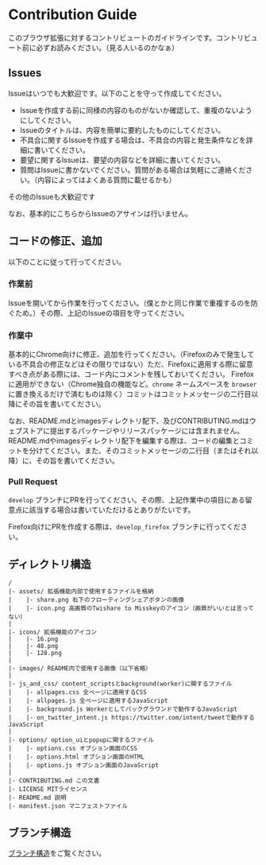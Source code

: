 # Contribution Guide

このブラウザ拡張に対するコントリビュートのガイドラインです。コントリビュート前に必ずお読みください。（見る人いるのかなぁ）  

## Issues

Issueはいつでも大歓迎です。以下のことを守って作成してください。  

- Issueを作成する前に同様の内容のものがないか確認して、重複のないようにしてください。
- Issueのタイトルは、内容を簡単に要約したものにしてください。
- 不具合に関するIssueを作成する場合は、不具合の内容と発生条件などを詳細に書いてください。
- 要望に関するIssueは、要望の内容などを詳細に書いてください。
- 質問はIssueに書かないでください。質問がある場合は気軽にご連絡ください。（内容によってはよくある質問に載せるかも）

その他のIssueも大歓迎です

なお、基本的にこちらからIssueのアサインは行いません。

## コードの修正、追加

以下のことに従って行ってください。

### 作業前

Issueを開いてから作業を行ってください。（僕とかと同じ作業で重複するのを防ぐため。）その際、上記のIssueの項目を守ってください。

### 作業中

基本的にChrome向けに修正、追加を行ってください。（Firefoxのみで発生している不具合の修正などはその限りではない）ただ、Firefoxに適用する際に留意すべき点がある際には、コード内にコメントを残しておいてください。
Firefoxに適用ができない（Chrome独自の機能など。`chrome` ネームスペースを `browser` に置き換えるだけで済むものは除く）コミットはコミットメッセージの二行目以降にその旨を書いてください。

なお、README.mdとimagesディレクトリ配下、及びCONTRIBUTING.mdはウェブストアに提出するパッケージやリリースパッケージには含まれません。
README.mdやimagesディレクトリ配下を編集する際は、コードの編集とコミットを分けてください。また、そのコミットメッセージの二行目（またはそれ以降）に、その旨を書いてください。

### Pull Request

`develop` ブランチにPRを行ってください。その際、上記作業中の項目にある留意点に該当する場合は書いていただけるとありがたいです。

Firefox向けにPRを作成する際は、`develop_firefox` ブランチに行ってください。

## ディレクトリ構造

```
/
|- assets/ 拡張機能内部で使用するファイルを格納
|    |- share.png 右下のフローティングシェアボタンの画像
|    |- icon.png 高画質のTwishare to Misskeyのアイコン（画質がいいとは言ってない）
|
|- icons/ 拡張機能のアイコン
|    |- 16.png
|    |- 48.png
|    |- 128.png
|
|- images/ README内で使用する画像（以下省略）
|
|- js_and_css/ content_scriptsとbackground(worker)に関するファイル
|    |- allpages.css 全ページに適用するCSS
|    |- allpages.js 全ページに適用するJavaScript
|    |- background.js Workerとしてバックグラウンドで動作するJavaScript
|    |- on_twitter_intent.js https://twitter.com/intent/tweetで動作するJavaScript
|
|- options/ option_uiとpopupに関するファイル
|    |- options.css オプション画面のCSS
|    |- options.html オプション画面のHTML
|    |- options.js オプション画面のJavaScript
|
|- CONTRIBUTING.md この文書
|- LICENSE MITライセンス
|- README.md 説明
|- manifest.json マニフェストファイル
```

## ブランチ構造

[ブランチ構造](https://github.com/alpaca-honke/twishare-to-misskey/wiki/ブランチ構造)をご覧ください。

